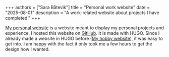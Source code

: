 +++
authors = ["Sara Båtevik"]
title = "Personal work website"
date = "2025-08-01"
description = "A work-related website about projects I have completed."
+++

[My personal website](https://www.sarabatevik.no) is a website meant to display my personal projects and experience. I hosted this website on [GitHub](https://github.com/sassybunsthebun/sarabatevik). It is made with HUGO. Since I already made a website in HUGO before ([My hobby website](https://www.sassybuns.no)), it was easy to get into. I am happy with the fact it only took me a few hours to get the design how I wanted.
